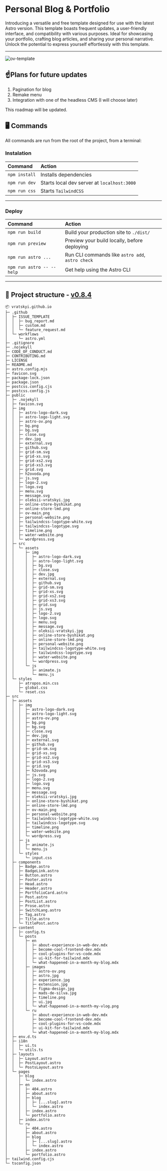 
#  Personal Blog & Portfolio

Introducing a versatile and free template designed for use with the latest Astro version. This template boasts frequent updates, a user-friendly interface, and compatibility with various purposes. Ideal for showcasing your portfolio, crafting blog articles, and sharing your personal narrative. Unlock the potential to express yourself effortlessly with this template.

------------------------------------------------------------------------------

![ov-template](https://i.ibb.co/4WMYGDq/ov-template-main.png)

## ☝️Plans for future updates

 1. Pagination for blog 
 2. Remake menu 
 3. Integration with one of the headless
    CMS (I will choose later)

This roadmap will be updated.

##  🖥️ Commands

All commands are run from the root of the project, from a terminal:
### Instalation



| Command                   | Action                                           |
| :------------------------ | :----------------------------------------------- |
| `npm install`             | Installs dependencies                            |
| `npm run dev`             | Starts local dev server at `localhost:3000`      |
| `npm run css`             | Starts `TailwindCSS`                             |
------------------------------------------------------------------------------

### Deploy

| Command                   | Action                                           |
| :------------------------ | :----------------------------------------------- |
| `npm run build`           | Build your production site to `./dist/`          |
| `npm run preview`         | Preview your build locally, before deploying     |
| `npm run astro ...`       | Run CLI commands like `astro add`, `astro check` |
| `npm run astro -- --help` | Get help using the Astro CLI                     |
------------------------------------------------------------------------------

##  🌳 Project structure - [v0.8.4](https://github.com/vratskyi/vratskyi.github.io/releases/tag/v0.8.4)

```
📦 vratskyi.github.io 
├─ .github
│  ├─ ISSUE_TEMPLATE
│  │  ├─ bug_report.md
│  │  ├─ custom.md
│  │  └─ feature_request.md
│  └─ workflows
│     └─ astro.yml
├─ .gitignore
├─ .nojekyll
├─ CODE_OF_CONDUCT.md
├─ CONTRIBUTING.md
├─ LICENSE
├─ README.md
├─ astro.config.mjs
├─ favicon.svg
├─ package-lock.json
├─ package.json
├─ postcss.config.cjs
├─ postcss.config.js
├─ public
│  ├─ .nojekyll
│  ├─ favicon.svg
│  ├─ img
│  │  ├─ astro-logo-dark.svg
│  │  ├─ astro-logo-light.svg
│  │  ├─ astro-ov.png
│  │  ├─ bg.png
│  │  ├─ bg.svg
│  │  ├─ close.svg
│  │  ├─ dev.jpg
│  │  ├─ external.svg
│  │  ├─ github.svg
│  │  ├─ grid-sm.svg
│  │  ├─ grid-xs.svg
│  │  ├─ grid-xs2.svg
│  │  ├─ grid-xs3.svg
│  │  ├─ grid.svg
│  │  ├─ h2ovoda.png
│  │  ├─ js.svg
│  │  ├─ logo-2.svg
│  │  ├─ logo.svg
│  │  ├─ menu.svg
│  │  ├─ message.svg
│  │  ├─ oleksii-vratskyi.jpg
│  │  ├─ online-store-byshikat.png
│  │  ├─ online-store-lmd.png
│  │  ├─ ov-main.png
│  │  ├─ personal-website.png
│  │  ├─ tailwindcss-logotype-white.svg
│  │  ├─ tailwindcss-logotype.svg
│  │  ├─ timeline.png
│  │  ├─ water-website.png
│  │  └─ wordpress.svg
│  ├─ src
│  │  └─ assets
│  │     ├─ img
│  │     │  ├─ astro-logo-dark.svg
│  │     │  ├─ astro-logo-light.svg
│  │     │  ├─ bg.svg
│  │     │  ├─ close.svg
│  │     │  ├─ dev.jpg
│  │     │  ├─ external.svg
│  │     │  ├─ github.svg
│  │     │  ├─ grid-sm.svg
│  │     │  ├─ grid-xs.svg
│  │     │  ├─ grid-xs2.svg
│  │     │  ├─ grid-xs3.svg
│  │     │  ├─ grid.svg
│  │     │  ├─ js.svg
│  │     │  ├─ logo-2.svg
│  │     │  ├─ logo.svg
│  │     │  ├─ menu.svg
│  │     │  ├─ message.svg
│  │     │  ├─ oleksii-vratskyi.jpg
│  │     │  ├─ online-store-byshikat.png
│  │     │  ├─ online-store-lmd.png
│  │     │  ├─ personal-website.png
│  │     │  ├─ tailwindcss-logotype-white.svg
│  │     │  ├─ tailwindcss-logotype.svg
│  │     │  ├─ water-website.png
│  │     │  └─ wordpress.svg
│  │     └─ js
│  │        ├─ animate.js
│  │        └─ menu.js
│  └─ styles
│     ├─ atropos.min.css
│     ├─ global.css
│     └─ reset.css
├─ src
│  ├─ assets
│  │  ├─ img
│  │  │  ├─ astro-logo-dark.svg
│  │  │  ├─ astro-logo-light.svg
│  │  │  ├─ astro-ov.png
│  │  │  ├─ bg.png
│  │  │  ├─ bg.svg
│  │  │  ├─ close.svg
│  │  │  ├─ dev.jpg
│  │  │  ├─ external.svg
│  │  │  ├─ github.svg
│  │  │  ├─ grid-sm.svg
│  │  │  ├─ grid-xs.svg
│  │  │  ├─ grid-xs2.svg
│  │  │  ├─ grid-xs3.svg
│  │  │  ├─ grid.svg
│  │  │  ├─ h2ovoda.png
│  │  │  ├─ js.svg
│  │  │  ├─ logo-2.svg
│  │  │  ├─ logo.svg
│  │  │  ├─ menu.svg
│  │  │  ├─ message.svg
│  │  │  ├─ oleksii-vratskyi.jpg
│  │  │  ├─ online-store-byshikat.png
│  │  │  ├─ online-store-lmd.png
│  │  │  ├─ ov-main.png
│  │  │  ├─ personal-website.png
│  │  │  ├─ tailwindcss-logotype-white.svg
│  │  │  ├─ tailwindcss-logotype.svg
│  │  │  ├─ timeline.png
│  │  │  ├─ water-website.png
│  │  │  └─ wordpress.svg
│  │  ├─ js
│  │  │  ├─ animate.js
│  │  │  └─ menu.js
│  │  └─ styles
│  │     └─ input.css
│  ├─ components
│  │  ├─ Badge.astro
│  │  ├─ BadgeLink.astro
│  │  ├─ Button.astro
│  │  ├─ Footer.astro
│  │  ├─ Head.astro
│  │  ├─ Header.astro
│  │  ├─ PortfolioCard.astro
│  │  ├─ Post.astro
│  │  ├─ PostList.astro
│  │  ├─ Prose.astro
│  │  ├─ SwitchLang.astro
│  │  ├─ Tag.astro
│  │  ├─ Title.astro
│  │  └─ TitlePost.astro
│  ├─ content
│  │  ├─ config.ts
│  │  └─ posts
│  │     ├─ en
│  │     │  ├─ about-experience-in-web-dev.mdx
│  │     │  ├─ become-cool-frontend-dev.mdx
│  │     │  ├─ cool-plugins-for-vs-code.mdx
│  │     │  ├─ ui-kit-for-tailwind.mdx
│  │     │  └─ what-happened-in-a-month-my-blog.mdx
│  │     ├─ images
│  │     │  ├─ astro-ov.png
│  │     │  ├─ astro.jpg
│  │     │  ├─ experience.jpg
│  │     │  ├─ extension.jpg
│  │     │  ├─ figma-design.jpg
│  │     │  ├─ mads-de-silva.jpg
│  │     │  ├─ timeline.png
│  │     │  ├─ ui.jpg
│  │     │  └─ what-happened-in-a-month-my-vlog.png
│  │     └─ ru
│  │        ├─ about-experience-in-web-dev.mdx
│  │        ├─ become-cool-frontend-dev.mdx
│  │        ├─ cool-plugins-for-vs-code.mdx
│  │        ├─ ui-kit-for-tailwind.mdx
│  │        └─ what-happened-in-a-month-my-blog.mdx
│  ├─ env.d.ts
│  ├─ i18n
│  │  ├─ ui.ts
│  │  └─ utils.ts
│  ├─ layouts
│  │  ├─ Layout.astro
│  │  ├─ PostLayout.astro
│  │  └─ PostsLayout.astro
│  └─ pages
│     ├─ blog
│     │  └─ index.astro
│     ├─ en
│     │  ├─ 404.astro
│     │  ├─ about.astro
│     │  ├─ blog
│     │  │  ├─ [...slug].astro
│     │  │  └─ index.astro
│     │  ├─ index.astro
│     │  └─ portfolio.astro
│     ├─ index.astro
│     └─ ru
│        ├─ 404.astro
│        ├─ about.astro
│        ├─ blog
│        │  ├─ [...slug].astro
│        │  └─ index.astro
│        ├─ index.astro
│        └─ portfolio.astro
├─ tailwind.config.cjs
└─ tsconfig.json
```

